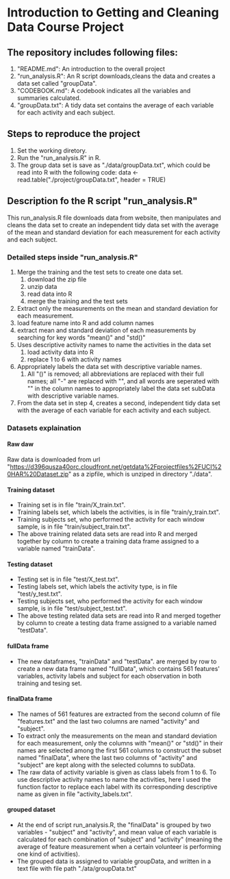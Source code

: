 # Introduction to Getting and Cleaning Data Course Project
## The repository includes following files:
1. "README.md": An introduction to the overall project
2. "run_analysis.R": An R script downloads,cleans the data and creates a data set called "groupData".
3. "CODEBOOK.md": A codebook indicates all the variables and summaries calculated.
4. "groupData.txt":  A tidy data set contains the average of each variable for each activity and each subject.

## Steps to reproduce the project
1. Set the working diretory.
2. Run the "run_analysis.R" in R.
3. The group data set is save as "./data/groupData.txt", which could be read into R with the following code: 
   data <- read.table("./project/groupData.txt", header = TRUE)

## Description fo the R script "run_analysis.R"
This run_analysis.R file downloads data from website, then manipulates and cleans the data set to create an independent tidy data set with the average of the mean and standard deviation for each measurement for each activity and each subject.

### Detailed steps inside "run_analysis.R"
1. Merge the training and the test sets to create one data set.
   1. download the zip file   
   2. unzip data  
   3. read data into R  
   4. merge the training and the test sets  
2.  Extract only the measurements on the mean and standard deviation for each measurement.   
   1. load feature name into R and add column names  
   2. extract mean and standard deviation of each measurements by searching for key words "mean()" and "std()"  
3. Uses descriptive activity names to name the activities in the data set  
   1. load activity data into R  
   2. replace 1 to 6 with activity names  
4. Appropriately labels the data set with descriptive variable names.  
   1. All "()" is removed; all abbreviations are replaced with their full names; all "-" are replaced with "", and all words are seperated with "" in the column names to appropriately label the data set subData with descriptive variable names.  
5. From the data set in step 4, creates a second, independent tidy data set with the average of each variable for each activity and each subject.

### Datasets explaination
#### Raw daw 
Raw data is downloaded from url "https://d396qusza40orc.cloudfront.net/getdata%2Fprojectfiles%2FUCI%20HAR%20Dataset.zip" as a zipfile, which is unziped in directory "./data".

#### Training dataset
* Training set is in file "train/X_train.txt".
* Training labels set, which labels the activities, is in file "train/y_train.txt".
* Training subjects set, who performed the activity for each window sample, is in file "train/subject_train.txt".
* The above training related data sets are read into R and merged together by column to create a training data frame assigned to a variable named "trainData".

#### Testing dataset
* Testing set is in file "test/X_test.txt".
* Testing labels set, which labels the activity type, is in file "test/y_test.txt".
* Testing subjects set, who performed the activity for each window sample, is in file "test/subject_test.txt".
* The above testing related data sets are read into R and merged together by column to create a testing data frame assigned to a variable named "testData".

#### fullData frame
* The new dataframes, "trainData" and "testData". are merged by row to create a new data frame named "fullData", which contains 561 features' variables, activity labels and subject for each observation in both training and tesing set.

#### finalData frame
* The names of 561 features are extracted from the second column of file "features.txt" and the last two columns are named "activity" and "subject".
* To extract only the measurements on the mean and standard deviation for each measurement, only the columns with "mean()" or "std()" in their names are selected among the first 561 columns to construct the subset named "finalData", where the last two columns of "activity" and "subject" are kept along with the selected columns to subData.
* The raw data of activity variable is given as class labels from 1 to 6. To use descriptive activity names to name the activities, here I used the function factor to replace each label with its corresponding descriptive name as given in file "activity_labels.txt".

#### grouped dataset
* At the end of script run_analysis.R, the "finalData" is grouped by two variables - "subject" and "activity", and mean value of each variable is calculated for each combination of "subject" and "activity" (meaning the average of feature measurement when a certain volunteer is performing one kind of activities). 
* The grouped data is assigned to variable groupData, and written in a text file with file path "./ata/groupData.txt"
